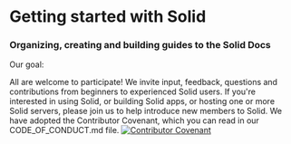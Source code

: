 # Getting started with Solid
### Organizing, creating and building guides to the Solid Docs

Our goal:

All are welcome to participate! We invite input, feedback, questions and contributions from beginners to experienced Solid users. If you're interested in using Solid, or building Solid apps, or hosting one or more Solid servers, please join us to help introduce new members to Solid. We have adopted the Contributor Covenant, which you can read in our CODE_OF_CONDUCT.md file.
[![Contributor Covenant](https://img.shields.io/badge/Contributor%20Covenant-2.1-4baaaa.svg)](code_of_conduct.md)
